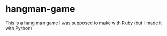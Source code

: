 # hangman-game
This is a hang man game I was supposed to make with Ruby (but I made it with Python)

